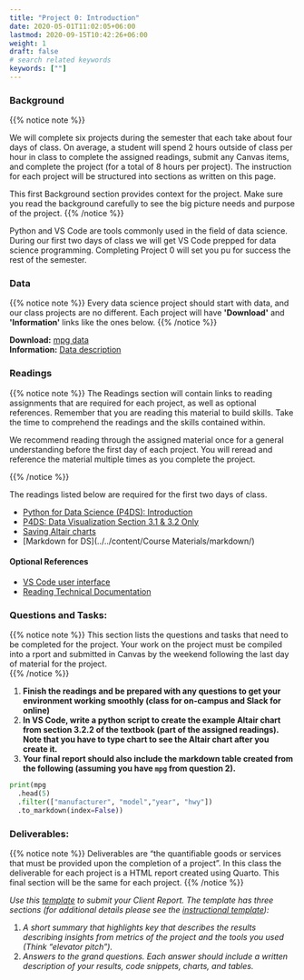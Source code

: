 ```yaml
---
title: "Project 0: Introduction"
date: 2020-05-01T11:02:05+06:00
lastmod: 2020-09-15T10:42:26+06:00
weight: 1
draft: false
# search related keywords
keywords: [""]
---
```


### Background

{{% notice note %}}

We will complete six projects during the semester that each take about four days of class.  On average, a student will spend 2 hours outside of class per hour in class to complete the assigned readings, submit any Canvas items, and complete the project (for a total of 8 hours per project). The instruction for each project will be structured into sections as written on this page. 

This first Background section provides context for the project. Make sure you read the background carefully to see the big picture needs and purpose of the project.
{{% /notice %}}


Python and VS Code are tools commonly used in the field of data science. During our first two days of class we will get VS Code prepped for data science programming. Completing Project 0 will set you pu for success the rest of the semester.

### Data

{{% notice note %}}
Every data science project should start with data, and our class projects are no different. Each project will have __'Download'__ and __'Information'__ links like the ones below.
{{% /notice %}}

__Download:__ [mpg data](https://github.com/byuidatascience/data4python4ds/raw/master/data-raw/mpg/mpg.csv)   
__Information:__ [Data description](https://github.com/byuidatascience/data4python4ds/blob/master/data.md#fuel-economy-data-from-1999-to-2008-for-38-popular-models-of-cars)

### Readings

{{% notice note %}}
The Readings section will contain links to reading assignments that are required for each project, as well as optional references. Remember that you are reading this material to build skills. Take the time to comprehend the readings and the skills contained within.  

We recommend reading through the assigned material once for a general understanding before the first day of each project.  You will reread and reference the material multiple times as you complete the project.

{{% /notice %}}


The readings listed below are required for the first two days of class.

- [Python for Data Science (P4DS): Introduction](https://byuidatascience.github.io/python4ds/introduction.html)
- [P4DS: Data Visualization Section 3.1 & 3.2 Only](https://byuidatascience.github.io/python4ds/data-visualisation.html)
- [Saving Altair charts](../../course-materials/altair/)
- [Markdown for DS](../../content/Course Materials/markdown/)

#### Optional References

- [VS Code user interface](https://code.visualstudio.com/docs/getstarted/userinterface) 
- [Reading Technical Documentation](https://byui-cse.github.io/cse450-course/course/reading-technical-documentation.html)

### Questions and Tasks:

{{% notice note %}}
This section lists the questions and tasks that need to be completed for the project. Your work on the project must be compiled into a rport and submitted in Canvas by the weekend following the last day of material for the project.  
{{% /notice %}}

1. __Finish the readings and be prepared with any questions to get your environment working smoothly (class for on-campus and Slack for online)__
2. __In VS Code, write a python script to create the example Altair chart from section 3.2.2 of the textbook (part of the assigned readings). Note that you have to type chart to see the Altair chart after you create it.__
3. __Your final report should also include the markdown table created from the following (assuming you have `mpg` from question 2).__

  ```python
  print(mpg
    .head(5)
    .filter(["manufacturer", "model","year", "hwy"])
    .to_markdown(index=False))
  ```

### Deliverables:

{{% notice note %}}
Deliverables are “the quantifiable goods or services that must be provided upon the completion of a project”. In this class the deliverable for each project is a HTML report created using Quarto. This final section will be the same for each project. 
{{% /notice %}}

_Use this [template](https://byuistats.github.io/DS250-Course/template/ds250_project_template_clean.qmd) to submit your Client Report. The template has three sections (for additional details please see the [instructional template](https://byuistats.github.io/DS250-Course/template/ds250_project_template.qmd)):_

1. _A short summary that highlights key that describes the results describing insights from  metrics  of the project and the tools you used (Think “elevator pitch”)._
2. _Answers to the grand questions. Each answer should include a written description of your results, code snippets, charts, and tables._


<!-- 
{{% notice note %}}
  This is a simple note.
{{% /notice %}}

{{% notice tip %}}
  This is a simple tip.
{{% /notice %}}

{{% notice info %}}
  This is a simple info.
{{% /notice %}} -->

